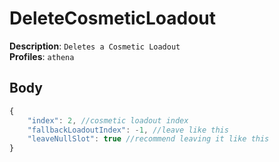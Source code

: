 # DeleteCosmeticLoadout

**Description**: `Deletes a Cosmetic Loadout` \
**Profiles**: `athena`

## Body
```js
{
    "index": 2, //cosmetic loadout index
    "fallbackLoadoutIndex": -1, //leave like this
    "leaveNullSlot": true //recommend leaving it like this
}
```

